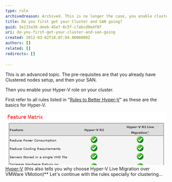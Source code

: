 ```yaml
---
type: rule
archivedreason: Archived. This is no longer the case, you enable cluster manager and hyper-v at the same time.
title: Do you first get your Cluster and SAN going?
guid: 5e133a38-deeb-45e7-8c5f-c7abcd0e4f0f
uri: do-you-first-get-your-cluster-and-san-going
created: 2012-03-02T18:07:04.0000000Z
authors: []
related: []
redirects: []

---
```


This is an advanced topic. The pre-requisites are that you already have Clustered nodes setup, and then your SAN.

Then you enable your Hyper-V role on your cluster.

<!--endintro-->

First refer to all rules listed in "[Rules to Better Hyper-V](/rules-to-better-hyper-v)" as these are the basics for Hyper-V.

![The following rules are referring to the 2nd column on](Feature-matrix.jpg)[Hyper-V](http://www.ssw.com.au/ssw/Consulting/HyperV.aspx) (this also tells you why choose Hyper-V Live Migration over VMWare VMotion)** 
Let's continue with the rules specially for clustering...
